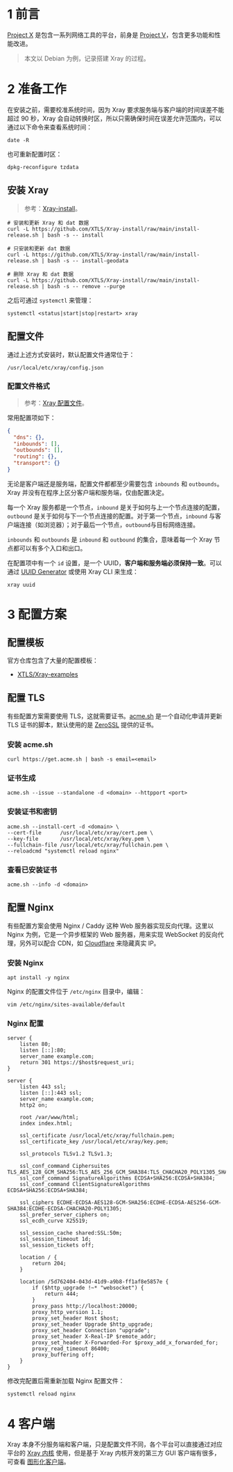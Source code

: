 # 1 前言

[Project X](https://xtls.github.io/) 是包含一系列网络工具的平台，前身是 [Project V](https://www.v2fly.org/)，包含更多功能和性能改进。

> 本文以 Debian 为例，记录搭建 Xray 的过程。

# 2 准备工作

在安装之前，需要校准系统时间，因为 Xray 要求服务端与客户端的时间误差不能超过 90 秒，Xray 会自动转换时区，所以只需确保时间在误差允许范围内，可以通过以下命令来查看系统时间：

```shell
date -R
```

也可重新配置时区：

```shell
dpkg-reconfigure tzdata
```

## 安装 Xray

> 参考：[Xray-install](https://github.com/XTLS/Xray-install)。

```shell
# 安装和更新 Xray 和 dat 数据
curl -L https://github.com/XTLS/Xray-install/raw/main/install-release.sh | bash -s -- install

# 只安装和更新 dat 数据
curl -L https://github.com/XTLS/Xray-install/raw/main/install-release.sh | bash -s -- install-geodata

# 删除 Xray 和 dat 数据
curl -L https://github.com/XTLS/Xray-install/raw/main/install-release.sh | bash -s -- remove --purge
```

之后可通过 `systemctl` 来管理：

```shell
systemctl <status|start|stop|restart> xray
```

## 配置文件

通过上述方式安装时，默认配置文件通常位于：

```
/usr/local/etc/xray/config.json
```

### 配置文件格式

> 参考：[Xray 配置文件](https://xtls.github.io/config/)。

常用配置项如下：

```json
{
  "dns": {},
  "inbounds": [],
  "outbounds": [],
  "routing": {},
  "transport": {}
}
```

无论是客户端还是服务端，配置文件都都至少需要包含 `inbounds` 和 `outbounds`。Xray 并没有在程序上区分客户端和服务端，仅由配置决定。

每一个 Xray 服务都是一个节点，`inbound` 是关于如何与上一个节点连接的配置，`outbound` 是关于如何与下一个节点连接的配置。对于第一个节点，`inbound` 与客户端连接（如浏览器）；对于最后一个节点，`outbound`与目标网络连接。

`inbounds` 和 `outbounds` 是 `inbound` 和 `outbound` 的集合，意味着每一个 Xray 节点都可以有多个入口和出口。

在配置项中有一个 `id` 设置，是一个 UUID，**客户端和服务端必须保持一致**。可以通过 [UUID Generator](https://www.uuidgenerator.net/) 或使用 Xray CLI 来生成：

```shell
xray uuid
```

# 3 配置方案

## 配置模板

官方仓库包含了大量的配置模板：

- [XTLS/Xray-examples](https://github.com/XTLS/Xray-examples)

## 配置 TLS

有些配置方案需要使用 TLS，这就需要证书。[acme.sh](https://github.com/acmesh-official/acme.sh) 是一个自动化申请并更新 TLS 证书的脚本，默认使用的是 [ZeroSSL](https://zerossl.com/) 提供的证书。

### 安装 acme.sh

```shell
curl https://get.acme.sh | bash -s email=<email>
```

### 证书生成

```shell
acme.sh --issue --standalone -d <domain> --httpport <port>
```

### 安装证书和密钥

```shell
acme.sh --install-cert -d <domain> \
--cert-file      /usr/local/etc/xray/cert.pem \
--key-file       /usr/local/etc/xray/key.pem \
--fullchain-file /usr/local/etc/xray/fullchain.pem \
--reloadcmd "systemctl reload nginx"
```

### 查看已安装证书

```
acme.sh --info -d <domain>
```

## 配置 Nginx

有些配置方案会使用 Nginx / Caddy 这种 Web 服务器实现反向代理。这里以 Nginx 为例，它是一个异步框架的 Web 服务器，用来实现 WebSocket 的反向代理，另外可以配合 CDN，如 [Cloudflare](https://www.cloudflare.com/) 来隐藏真实 IP。

### 安装 Nginx

```shell
apt install -y nginx
```

Nginx 的配置文件位于 `/etc/nginx` 目录中，编辑：

```shell
vim /etc/nginx/sites-available/default
```

### Nginx 配置

```nginx
server {
    listen 80;
    listen [::]:80;
    server_name example.com;
    return 301 https://$host$request_uri;
}

server {
    listen 443 ssl;
    listen [::]:443 ssl;
    server_name example.com;
    http2 on;

    root /var/www/html;
    index index.html;

    ssl_certificate /usr/local/etc/xray/fullchain.pem;
    ssl_certificate_key /usr/local/etc/xray/key.pem;

    ssl_protocols TLSv1.2 TLSv1.3;

    ssl_conf_command Ciphersuites TLS_AES_128_GCM_SHA256:TLS_AES_256_GCM_SHA384:TLS_CHACHA20_POLY1305_SHA256;
    ssl_conf_command SignatureAlgorithms ECDSA+SHA256:ECDSA+SHA384;
    ssl_conf_command ClientSignatureAlgorithms ECDSA+SHA256:ECDSA+SHA384;

    ssl_ciphers ECDHE-ECDSA-AES128-GCM-SHA256:ECDHE-ECDSA-AES256-GCM-SHA384:ECDHE-ECDSA-CHACHA20-POLY1305;
    ssl_prefer_server_ciphers on;
    ssl_ecdh_curve X25519;

    ssl_session_cache shared:SSL:50m;
    ssl_session_timeout 1d;
    ssl_session_tickets off;

    location / {
        return 204;
    }

    location /5d762404-043d-41d9-a9b8-ff1af8e5857e {
        if ($http_upgrade !~* "websocket") {
            return 444;
        }
        proxy_pass http://localhost:20000;
        proxy_http_version 1.1;
        proxy_set_header Host $host;
        proxy_set_header Upgrade $http_upgrade;
        proxy_set_header Connection "upgrade";
        proxy_set_header X-Real-IP $remote_addr;
        proxy_set_header X-Forwarded-For $proxy_add_x_forwarded_for;
        proxy_read_timeout 86400;
        proxy_buffering off;
    }
}
```

修改完配置后需重新加载 Nginx 配置文件：

```shell
systemctl reload nginx
```

# 4 客户端

Xray 本身不分服务端和客户端，只是配置文件不同，各个平台可以直接通过对应平台的 [Xray 内核](https://github.com/XTLS/Xray-core/releases) 使用，但是基于 Xray 内核开发的第三方 GUI 客户端有很多，可查看 [图形化客户端](https://xtls.github.io/document/install.html#%E5%9B%BE%E5%BD%A2%E5%8C%96%E5%AE%A2%E6%88%B7%E7%AB%AF)。
